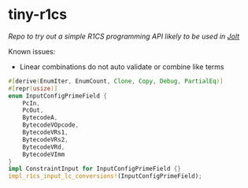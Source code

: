 # tiny-r1cs
*Repo to try out a simple R1CS programming API likely to be used in [Jolt](https://github.com/a16z/jolt)*

Known issues:
- Linear combinations do not auto validate or combine like terms


```rust
#[derive(EnumIter, EnumCount, Clone, Copy, Debug, PartialEq)]
#[repr(usize)]
enum InputConfigPrimeField {
    PcIn,
    PcOut,
    BytecodeA,
    BytecodeVOpcode,
    BytecodeVRs1,
    BytecodeVRs2,
    BytecodeVRd,
    BytecodeVImm
}
impl ConstraintInput for InputConfigPrimeField {}
impl_r1cs_input_lc_conversions!(InputConfigPrimeField);
```